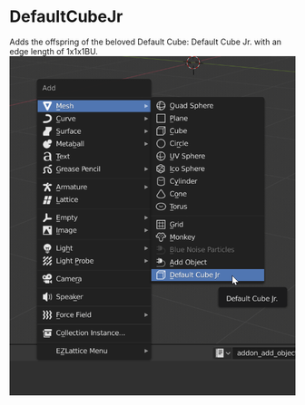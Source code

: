 # DefaultCubeJr  
Adds the offspring of the beloved Default Cube: Default Cube Jr. with an edge length of 1x1x1BU.  
![DefaultCubeJr](images/DefaultCubeJr.png)

